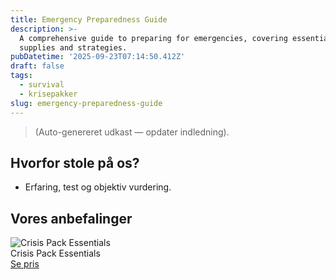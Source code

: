 ```yaml
---
title: Emergency Preparedness Guide
description: >-
  A comprehensive guide to preparing for emergencies, covering essential
  supplies and strategies.
pubDatetime: '2025-09-23T07:14:50.412Z'
draft: false
tags:
  - survival
  - krisepakker
slug: emergency-preparedness-guide
---
```

> (Auto-genereret udkast — opdater indledning).

## Hvorfor stole på os?
- Erfaring, test og objektiv vurdering.

## Vores anbefalinger


<!-- Auto: Affiliate-kort fra Products/SKUs -->

<div class="aff-card"><img src="abstract_15.png (https://v5.airtableusercontent.com/v3/u/45/45/1758621600000/5bamBgaXdh19sD1bpUrJ3A/QVgMUsvAedhY2Bpmo57-u8vAUNTKDlR-AcDJ6c2J2Z_WigJaQjml7_6W03ChHO70fwSg_hbc7GYGEK2aCL8te4ge726PMK-C1VskpqdR2ZzlZlzuVQ6F4ihyZx2Il8E--GJSRJBQi4kIobUuywdv4T2Ct0nNPBxa2vvDYsKLyfo/bHLxgoOqPX6Pa0OVKjiEgHyyy91ff1piX2KImm1fQ8c)" alt="Crisis Pack Essentials" class="aff-card__img" /><div class="aff-card__meta"><div class="aff-card__title">Crisis Pack Essentials</div><a class="aff-btn" href="https://affiliate.homeessentialsee62.com/deal789?utm_source=klartilalt&utm_medium=affiliate&subid=emergency-preparedness-guide-2025-09-23" rel="sponsored nofollow noopener" target="_blank">Se pris</a></div></div>

